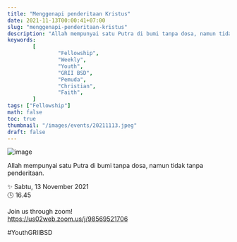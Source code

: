 ```yaml
---
title: "Menggenapi penderitaan Kristus"
date: 2021-11-13T00:00:41+07:00
slug: "menggenapi-penderitaan-kristus"
description: "Allah mempunyai satu Putra di bumi tanpa dosa, namun tidak tanpa penderitaan. "
keywords:
        [
                "Fellowship",
                "Weekly",
                "Youth",
                "GRII BSD",
                "Pemuda",
                "Christian",
                "Faith",
        ]
tags: ["Fellowship"]
math: false
toc: true
thumbnail: "/images/events/20211113.jpeg"
draft: false
---
```


![image](/images/events/20211113.jpeg)

Allah mempunyai satu Putra di bumi tanpa dosa, namun tidak tanpa penderitaan. 

✨ Sabtu, 13 November 2021\
🕓 16.45

Join us through zoom!\
https://us02web.zoom.us/j/98569521706

#YouthGRIIBSD
